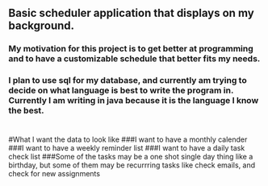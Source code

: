 ## Basic scheduler application that displays on my background.

### My motivation for this project is to get better at programming and to have a customizable schedule that better fits my needs.
###
### I plan to use sql for my database, and currently am trying to decide on what language is best to write the program in. Currently I am writing in java because it is the language I know the best.
#
#What I want the data to look like
###I want to have a monthly calender
###I want to have a weekly reminder list
###I want to have a daily task check list
###Some of the tasks may be a one shot single day thing like a birthday, but some of them may be recurrring tasks like check emails, and check for new assignments